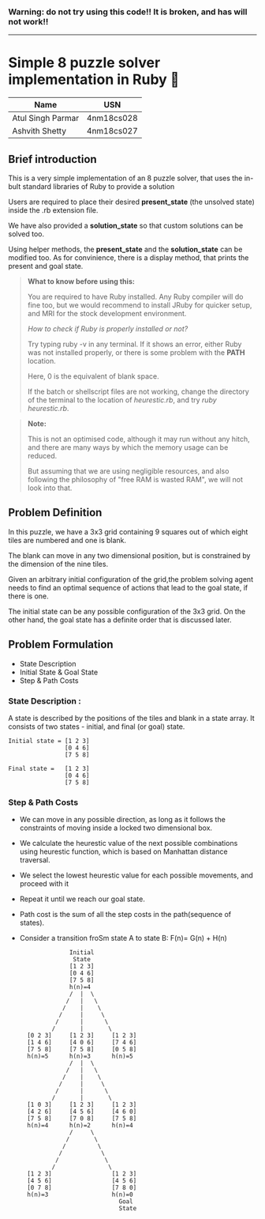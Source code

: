 ### Warning: do not try using this code!! It is broken, and has will not work!!
---
# Simple 8 puzzle solver implementation in Ruby 💎

| Name              | USN        |
| ----------------- | ---------- |
| Atul Singh Parmar | 4nm18cs028 |
| Ashvith Shetty    | 4nm18cs027 |

## Brief introduction

This is a very simple implementation of an 8 puzzle solver, that uses the in-bult standard libraries of Ruby to provide a solution

Users are required to place their desired **present_state** (the unsolved state) inside the .rb extension file.

We have also provided a **solution_state** so that custom solutions can be solved too.

Using helper methods, the **present_state** and the **solution_state** can be modified too. As for convinience, there is a display method, that prints the present and goal state.

> **What to know before using this:**
>
> You are required to have Ruby installed. Any Ruby compiler will do fine too, but we would recommend to install JRuby for quicker setup, and MRI for the stock development environment.
>
> _How to check if Ruby is properly installed or not?_
>
> Try typing ruby -v in any terminal. If it shows an error, either Ruby was not installed properly, or there is some problem with the **PATH** location.
>
> Here, 0 is the equivalent of blank space.
>
> If the batch or shellscript files are not working, change the directory of the terminal to the location of _heurestic.rb_, and try _ruby heurestic.rb_.

> **Note:**
>
> This is not an optimised code, although it may run without any hitch, and there are many ways by which the memory usage can be reduced.
>
> But assuming that we are using negligible resources, and also following the philosophy of "free RAM is wasted RAM", we will not look into that.

## Problem Definition
In this puzzle, we have a 3x3 grid containing 9 squares out of which eight tiles are numbered and one is blank.

The blank can move in any two dimensional position, but is constrained by the dimension of the nine tiles.

Given an arbitrary initial configuration of the grid,the problem solving agent needs to find an optimal sequence of actions that lead to the goal state, if there is one.

The initial state can be any possible configuration of the 3x3 grid.
On the other hand, the goal state has a definite order that is discussed later.

## Problem Formulation
- State Description
- Initial State & Goal State
- Step & Path Costs

### State Description :
A state is described by the positions of the tiles and blank in a state array. It consists of two states - initial, and final (or goal) state.

    Initial state = [1 2 3]
                    [0 4 6]
                    [7 5 8]

    Final state =   [1 2 3]
                    [0 4 6]
                    [7 5 8]

###  Step & Path Costs
* We can move in any possible direction, as long as it follows the constraints of moving inside a locked two dimensional box.
* We calculate the heurestic value of the next possible combinations using heurestic function, which is based on Manhattan distance traversal.
* We select the lowest heurestic value for each possible movements, and proceed with it
* Repeat it until we reach our goal state.
* Path cost is the sum of all the step costs in the path(sequence of states).
* Consider a transition froSm state A to state B: F(n)= G(n) + H(n) 

                    Initial 
                     State
                    [1 2 3]
                    [0 4 6]
                    [7 5 8]
                    h(n)=4
                    /  |  \
                   /   |   \
                  /    |    \
                 /     |     \
                /      |      \
               /       |       \
        [0 2 3]     [1 2 3]     [1 2 3]
        [1 4 6]     [4 0 6]     [7 4 6]
        [7 5 8]     [7 5 8]     [0 5 8]
        h(n)=5      h(n)=3      h(n)=5
                    /  |  \
                   /   |   \
                  /    |    \
                 /     |     \
                /      |      \
               /       |       \
        [1 0 3]     [1 2 3]     [1 2 3]
        [4 2 6]     [4 5 6]     [4 6 0]
        [7 5 8]     [7 0 8]     [7 5 8]
        h(n)=4      h(n)=2      h(n)=4
                    /     \
                   /       \
                  /         \
                 /           \
                /             \
               /               \
        [1 2 3]                 [1 2 3]
        [4 5 6]                 [4 5 6]
        [0 7 8]                 [7 8 0]
        h(n)=3                  h(n)=0
                                  Goal
                                  State


